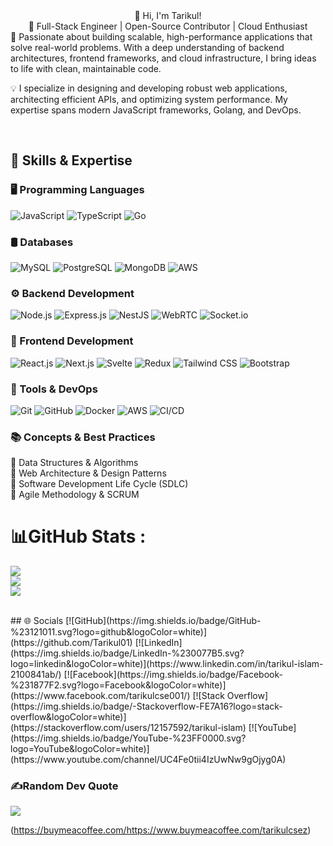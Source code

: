 <div align="center">👋 Hi, I'm Tarikul!</div>
<div align="center">🚀 Full-Stack Engineer | Open-Source Contributor | Cloud Enthusiast</div>
🎯 Passionate about building scalable, high-performance applications that solve real-world problems. With a deep understanding of backend architectures, frontend frameworks, and cloud infrastructure, I bring ideas to life with clean, maintainable code.

💡 I specialize in designing and developing robust web applications, architecting efficient APIs, and optimizing system performance. My expertise spans modern JavaScript frameworks, Golang, and DevOps.
<!---
### Work  
 - 🌱 I’m currently learning MERN Stack and complete many project  
  

 - ❓ Ask me about anything related to MERN stack and related technologies  
  

 - ⚡ Fun fact: I use tabs over spaces  
  
-->
<br/>  




## 🚀 Skills & Expertise

### 🖥️ Programming Languages
![JavaScript](https://img.shields.io/badge/JavaScript-%23F7DF1E.svg?style=for-the-badge&logo=javascript&logoColor=black)
![TypeScript](https://img.shields.io/badge/TypeScript-%23007ACC.svg?style=for-the-badge&logo=typescript&logoColor=white)
![Go](https://img.shields.io/badge/Go-%2300ADD8.svg?style=for-the-badge&logo=go&logoColor=white)

### 🛢️ Databases
![MySQL](https://img.shields.io/badge/MySQL-%234479A1.svg?style=for-the-badge&logo=mysql&logoColor=white)
![PostgreSQL](https://img.shields.io/badge/PostgreSQL-%23336791.svg?style=for-the-badge&logo=postgresql&logoColor=white)
![MongoDB](https://img.shields.io/badge/MongoDB-%2347A248.svg?style=for-the-badge&logo=mongodb&logoColor=white)
![AWS](https://img.shields.io/badge/AWS-%23FF9900.svg?style=for-the-badge&logo=amazon-aws&logoColor=white)

### ⚙️ Backend Development
![Node.js](https://img.shields.io/badge/Node.js-%23339933.svg?style=for-the-badge&logo=node.js&logoColor=white)
![Express.js](https://img.shields.io/badge/Express.js-%23000000.svg?style=for-the-badge&logo=express&logoColor=white)
![NestJS](https://img.shields.io/badge/NestJS-%23E0234E.svg?style=for-the-badge&logo=nestjs&logoColor=white)
![WebRTC](https://img.shields.io/badge/WebRTC-%23FF0000.svg?style=for-the-badge&logo=webrtc&logoColor=white)
![Socket.io](https://img.shields.io/badge/Socket.io-%23010101.svg?style=for-the-badge&logo=socket.io&logoColor=white)

### 🎨 Frontend Development
![React.js](https://img.shields.io/badge/React-%2361DAFB.svg?style=for-the-badge&logo=react&logoColor=black)
![Next.js](https://img.shields.io/badge/Next.js-%23000000.svg?style=for-the-badge&logo=nextdotjs&logoColor=white)
![Svelte](https://img.shields.io/badge/Svelte-%23FF3E00.svg?style=for-the-badge&logo=svelte&logoColor=white)
![Redux](https://img.shields.io/badge/Redux-%23764ABC.svg?style=for-the-badge&logo=redux&logoColor=white)
![Tailwind CSS](https://img.shields.io/badge/Tailwind%20CSS-%2306B6D4.svg?style=for-the-badge&logo=tailwind-css&logoColor=white)
![Bootstrap](https://img.shields.io/badge/Bootstrap-%23563D7C.svg?style=for-the-badge&logo=bootstrap&logoColor=white)

### 🔧 Tools & DevOps
![Git](https://img.shields.io/badge/Git-%23F05032.svg?style=for-the-badge&logo=git&logoColor=white)
![GitHub](https://img.shields.io/badge/GitHub-%23181717.svg?style=for-the-badge&logo=github&logoColor=white)
![Docker](https://img.shields.io/badge/Docker-%230db7ed.svg?style=for-the-badge&logo=docker&logoColor=white)
![AWS](https://img.shields.io/badge/AWS-%23FF9900.svg?style=for-the-badge&logo=amazon-aws&logoColor=white)
![CI/CD](https://img.shields.io/badge/CI/CD-%2312100E.svg?style=for-the-badge&logo=github-actions&logoColor=white)

### 📚 Concepts & Best Practices
📌 Data Structures & Algorithms  
📌 Web Architecture & Design Patterns  
📌 Software Development Life Cycle (SDLC)  
📌 Agile Methodology & SCRUM  


# 📊GitHub Stats :
![](https://github-readme-stats.vercel.app/api?username=Tarikul01&theme=prussian&hide_border=true&include_all_commits=false&count_private=false)<br/>
![](https://github-readme-streak-stats.herokuapp.com/?user=Tarikul01&theme=prussian&hide_border=true)<br/>
![](https://github-readme-stats.vercel.app/api/top-langs/?username=Tarikul01&theme=prussian&hide_border=true&include_all_commits=false&count_private=false&layout=compact)

</td></tr></table>  

<br/>
## 🌐 Socials  
[![GitHub](https://img.shields.io/badge/GitHub-%23121011.svg?logo=github&logoColor=white)](https://github.com/Tarikul01)  
[![LinkedIn](https://img.shields.io/badge/LinkedIn-%230077B5.svg?logo=linkedin&logoColor=white)](https://www.linkedin.com/in/tarikul-islam-2100841ab/)  
[![Facebook](https://img.shields.io/badge/Facebook-%231877F2.svg?logo=Facebook&logoColor=white)](https://www.facebook.com/tarikulcse001/)  
[![Stack Overflow](https://img.shields.io/badge/-Stackoverflow-FE7A16?logo=stack-overflow&logoColor=white)](https://stackoverflow.com/users/12157592/tarikul-islam)  
[![YouTube](https://img.shields.io/badge/YouTube-%23FF0000.svg?logo=YouTube&logoColor=white)](https://www.youtube.com/channel/UC4Fe0tii4IzUwNw9gOjyg0A)



<!--
[![Twitter](https://img.shields.io/badge/Twitter-%231DA1F2.svg?logo=Twitter&logoColor=white)](https://twitter.com/https://twitter.com/MDTARIK46263152) 

-->


### ✍️Random Dev Quote
![](https://quotes-github-readme.vercel.app/api?type=horizontal&theme=dark)

(https://buymeacoffee.com/https://www.buymeacoffee.com/tarikulcsez) 

  <!-- Proudly created with GPRM ( https://gprm.itsvg.in ) -->
  
